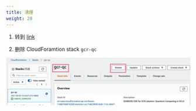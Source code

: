 ```yaml
---
title: 清理
weight: 20
---
```


1. 转到 [link](https://console.aws.amazon.com/cloudformation/home?region=us-east-1#/stacks/create/template)

2. 删除 CloudForamtion stack `gcr-qc`

![CloudForamtion clean up](/images/qc-cleanup.png)
